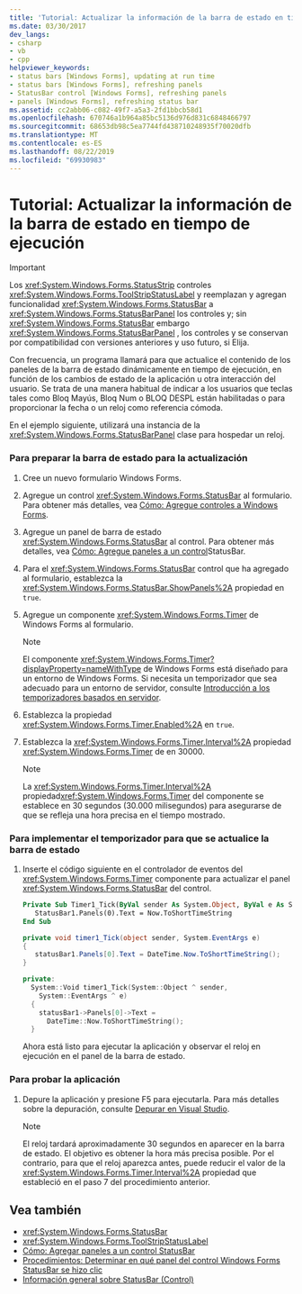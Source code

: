 ```yaml
---
title: 'Tutorial: Actualizar la información de la barra de estado en tiempo de ejecución'
ms.date: 03/30/2017
dev_langs:
- csharp
- vb
- cpp
helpviewer_keywords:
- status bars [Windows Forms], updating at run time
- status bars [Windows Forms], refreshing panels
- StatusBar control [Windows Forms], refreshing panels
- panels [Windows Forms], refreshing status bar
ms.assetid: cc2abb06-c082-49f7-a5a3-2fd1bbcb58d1
ms.openlocfilehash: 670746a1b964a85bc5136d976d831c6848466797
ms.sourcegitcommit: 68653db98c5ea7744fd438710248935f70020dfb
ms.translationtype: MT
ms.contentlocale: es-ES
ms.lasthandoff: 08/22/2019
ms.locfileid: "69930983"
---
```

# <a name="walkthrough-updating-status-bar-information-at-run-time"></a>Tutorial: Actualizar la información de la barra de estado en tiempo de ejecución
> [!IMPORTANT]
> Los <xref:System.Windows.Forms.StatusStrip> controles <xref:System.Windows.Forms.ToolStripStatusLabel> y reemplazan y agregan funcionalidad <xref:System.Windows.Forms.StatusBar> a <xref:System.Windows.Forms.StatusBarPanel> los controles y; sin <xref:System.Windows.Forms.StatusBar> embargo <xref:System.Windows.Forms.StatusBarPanel> , los controles y se conservan por compatibilidad con versiones anteriores y uso futuro, si Elija.  
  
 Con frecuencia, un programa llamará para que actualice el contenido de los paneles de la barra de estado dinámicamente en tiempo de ejecución, en función de los cambios de estado de la aplicación u otra interacción del usuario. Se trata de una manera habitual de indicar a los usuarios que teclas tales como Bloq Mayús, Bloq Num o BLOQ DESPL están habilitadas o para proporcionar la fecha o un reloj como referencia cómoda.  
  
 En el ejemplo siguiente, utilizará una instancia de la <xref:System.Windows.Forms.StatusBarPanel> clase para hospedar un reloj.  
  
### <a name="to-get-the-status-bar-ready-for-updating"></a>Para preparar la barra de estado para la actualización  
  
1. Cree un nuevo formulario Windows Forms.  
  
2. Agregue un control <xref:System.Windows.Forms.StatusBar> al formulario. Para obtener más detalles, vea [Cómo: Agregue controles a Windows Forms](how-to-add-controls-to-windows-forms.md).  
  
3. Agregue un panel de barra de estado <xref:System.Windows.Forms.StatusBar> al control. Para obtener más detalles, vea [Cómo: Agregue paneles a un control](how-to-add-panels-to-a-statusbar-control.md)StatusBar.  
  
4. Para el <xref:System.Windows.Forms.StatusBar> control que ha agregado al formulario, establezca la <xref:System.Windows.Forms.StatusBar.ShowPanels%2A> propiedad en `true`.  
  
5. Agregue un componente <xref:System.Windows.Forms.Timer> de Windows Forms al formulario.  
  
    > [!NOTE]
    > El componente <xref:System.Windows.Forms.Timer?displayProperty=nameWithType> de Windows Forms está diseñado para un entorno de Windows Forms. Si necesita un temporizador que sea adecuado para un entorno de servidor, consulte [Introducción a los temporizadores basados en servidor](https://docs.microsoft.com/previous-versions/visualstudio/visual-studio-2008/tb9yt5e6(v=vs.90)).  
  
6. Establezca la propiedad <xref:System.Windows.Forms.Timer.Enabled%2A> en `true`.  
  
7. Establezca la <xref:System.Windows.Forms.Timer.Interval%2A> propiedad <xref:System.Windows.Forms.Timer> de en 30000.  
  
    > [!NOTE]
    > La <xref:System.Windows.Forms.Timer.Interval%2A> propiedad<xref:System.Windows.Forms.Timer> del componente se establece en 30 segundos (30.000 milisegundos) para asegurarse de que se refleja una hora precisa en el tiempo mostrado.  
  
### <a name="to-implement-the-timer-to-update-the-status-bar"></a>Para implementar el temporizador para que se actualice la barra de estado  
  
1. Inserte el código siguiente en el controlador de eventos del <xref:System.Windows.Forms.Timer> componente para actualizar el panel <xref:System.Windows.Forms.StatusBar> del control.  
  
    ```vb  
    Private Sub Timer1_Tick(ByVal sender As System.Object, ByVal e As System.EventArgs) Handles Timer1.Tick  
       StatusBar1.Panels(0).Text = Now.ToShortTimeString  
    End Sub  
    ```  
  
    ```csharp  
    private void timer1_Tick(object sender, System.EventArgs e)  
    {  
       statusBar1.Panels[0].Text = DateTime.Now.ToShortTimeString();  
    }  
    ```  
  
    ```cpp  
    private:  
      System::Void timer1_Tick(System::Object ^ sender,  
        System::EventArgs ^ e)  
      {  
        statusBar1->Panels[0]->Text =  
          DateTime::Now.ToShortTimeString();  
      }  
    ```  
  
     Ahora está listo para ejecutar la aplicación y observar el reloj en ejecución en el panel de la barra de estado.  
  
### <a name="to-test-the-application"></a>Para probar la aplicación  
  
1. Depure la aplicación y presione F5 para ejecutarla. Para más detalles sobre la depuración, consulte [Depurar en Visual Studio](/visualstudio/debugger/debugging-in-visual-studio).  
  
    > [!NOTE]
    > El reloj tardará aproximadamente 30 segundos en aparecer en la barra de estado. El objetivo es obtener la hora más precisa posible. Por el contrario, para que el reloj aparezca antes, puede reducir el valor de la <xref:System.Windows.Forms.Timer.Interval%2A> propiedad que estableció en el paso 7 del procedimiento anterior.  
  
## <a name="see-also"></a>Vea también

- <xref:System.Windows.Forms.StatusBar>
- <xref:System.Windows.Forms.ToolStripStatusLabel>
- [Cómo: Agregar paneles a un control StatusBar](how-to-add-panels-to-a-statusbar-control.md)
- [Procedimientos: Determinar en qué panel del control Windows Forms StatusBar se hizo clic](determine-which-panel-wf-statusbar-control-was-clicked.md)
- [Información general sobre StatusBar (Control)](statusbar-control-overview-windows-forms.md)
